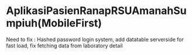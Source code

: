# AplikasiPasienRanapRSUAmanahSumpiuh(MobileFirst)
Need to fix : Hashed password login system, add datatable serverside for fast load, fix fetching data from laboratory detail
